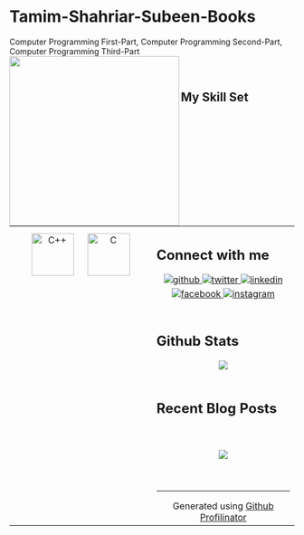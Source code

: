 # Tamim-Shahriar-Subeen-Books
Computer Programming First-Part, Computer Programming Second-Part, Computer Programming Third-Part
<img src="https://scontent.fjsr8-1.fna.fbcdn.net/v/t39.30808-6/367431410_1968411946865615_4884030105008121815_n.jpg?_nc_cat=110&ccb=1-7&_nc_sid=efb6e6&_nc_eui2=AeGszkklZ-6CG9I3baQ0OZnqinrxZKpc7u2KevFkqlzu7SY06Mz-zaHkgu4Y0x3jK3ftEvxy4ECurqn3cTGYFVZB&_nc_ohc=Mh7MfL-sX6kAX8dtHIm&_nc_ht=scontent.fjsr8-1.fna&oh=00_AfBBI2zuGdVAN0nOBSwgUjZe_PSjQwoqifA-VHOvAnELWw&oe=65717439" align="left" height="300" width="300" />  
  

<br/>  


## My Skill Set  
<table><tr><td valign="top" width="33%">



 
<div align="center">  
<a href="https://www.cplusplus.com/" target="_blank"><img style="margin: 10px" src="https://profilinator.rishav.dev/skills-assets/cplusplus-original.svg" alt="C++" height="75" /></a>  
<a href="https://www.cprogramming.com/" target="_blank"><img style="margin: 10px" src="https://profilinator.rishav.dev/skills-assets/c-original.svg" alt="C" height="75" /></a>  
</div>

</td><td valign="top" width="33%">


## Connect with me  
<div align="center">
<a href="https://github.com/shaykotselim" target="_blank">
<img src=https://img.shields.io/badge/github-%2324292e.svg?&style=for-the-badge&logo=github&logoColor=white alt=github style="margin-bottom: 5px;" />
</a>
<a href="https://twitter.com/shaykotselim" target="_blank">
<img src=https://img.shields.io/badge/twitter-%2300acee.svg?&style=for-the-badge&logo=twitter&logoColor=white alt=twitter style="margin-bottom: 5px;" />
</a>
<a href="https://linkedin.com/in/shaykotselim" target="_blank">
<img src=https://img.shields.io/badge/linkedin-%231E77B5.svg?&style=for-the-badge&logo=linkedin&logoColor=white alt=linkedin style="margin-bottom: 5px;" />
</a>
<a href="https://www.facebook.com/shaykotselim98" target="_blank">
<img src=https://img.shields.io/badge/facebook-%232E87FB.svg?&style=for-the-badge&logo=facebook&logoColor=white alt=facebook style="margin-bottom: 5px;" />
</a>
<a href="https://instagram.com/shaykotselim" target="_blank">
<img src=https://img.shields.io/badge/instagram-%23000000.svg?&style=for-the-badge&logo=instagram&logoColor=white alt=instagram style="margin-bottom: 5px;" />
</a>  
</div>  
  

<br/>  


## Github Stats  
<div align="center"><img src="https://github-readme-stats.vercel.app/api?username=shaykotselim&show_icons=true&count_private=true&hide_border=true" align="center" /></div>  

<br/>  


## Recent Blog Posts  
  

<br/>  

  

<br/>  

<div align="center">
<img src="https://komarev.com/ghpvc/?username=shaykotselim&&style=flat-square" align="center" />
</div>  
  

<br/>  


<br />

----
<div align="center">Generated using <a href="https://profilinator.rishav.dev/" target="_blank">Github Profilinator</a></div>
